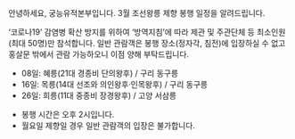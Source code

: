 안녕하세요, 궁능유적본부입니다. 3월 조선왕릉 제향 봉행 일정을 알려드립니다.

‘코로나19’ 감염병 확산 방지를 위하여 ‘방역지침’에 따라 제관 및 주관단체 등 최소인원(최대 50명)만 참석합니다. 일반 관람객은 봉행 장소(정자각, 침전)에 입장하실 수 없고 홍살문 밖에서 관람 가능하오니 이점 양해 부탁드립니다.

- 08일: 혜릉(21대 경종비 단의왕후) / 구리 동구릉
- 16일: 목릉(14대 선조와 의인왕후·인목왕후) / 구리 동구릉
- 26일: 희릉(11대 중종비 장경왕후) / 고양 서삼릉

* 봉행 시간은 오후 2시입니다.
* 월요일 제향일 경우 일반 관람객의 입장은 불가합니다.